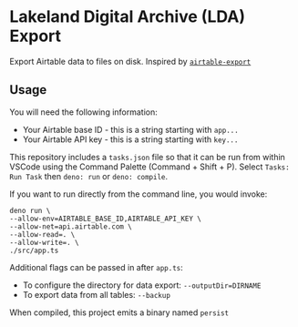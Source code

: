 # Lakeland Digital Archive (LDA) Export

Export Airtable data to files on disk. Inspired by
[`airtable-export`](https://github.com/simonw/airtable-export)

## Usage

You will need the following information:

- Your Airtable base ID - this is a string starting with `app...`
- Your Airtable API key - this is a string starting with `key...`

This repository includes a `tasks.json` file so that it can be run from within
VSCode using the Command Palette (Command + Shift + P). Select `Tasks: Run Task`
then `deno: run` or `deno: compile`.

If you want to run directly from the command line, you would invoke:

```
deno run \ 
--allow-env=AIRTABLE_BASE_ID,AIRTABLE_API_KEY \
--allow-net=api.airtable.com \
--allow-read=. \
--allow-write=. \
./src/app.ts
```

Additional flags can be passed in after `app.ts`:

- To configure the directory for data export: `--outputDir=DIRNAME`
- To export data from all tables: `--backup`

When compiled, this project emits a binary named `persist`
